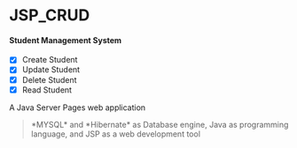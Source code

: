 # JSP_CRUD
#### Student Management System
- [x] Create Student
- [x] Update Student
- [x] Delete Student
- [x] Read Student

A Java Server Pages web application
> \*MYSQL\* and \*Hibernate\* as Database engine,
> Java as programming language, and 
> JSP as a web development tool
